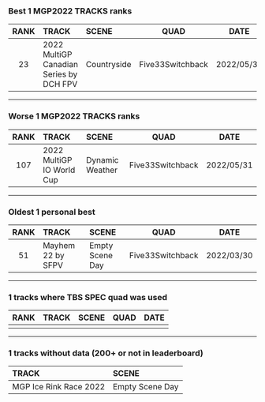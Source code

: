 ### Best 1 MGP2022 TRACKS ranks
|RANK|TRACK|SCENE|QUAD|DATE|
|:---:|:---|:---|:---:|:---:|
|23|2022 MultiGP Canadian Series by DCH FPV|Countryside|Five33Switchback|2022/05/31|
---
### Worse 1 MGP2022 TRACKS ranks
|RANK|TRACK|SCENE|QUAD|DATE|
|:---:|:---|:---|:---:|:---:|
|107|2022 MultiGP IO World Cup|Dynamic Weather|Five33Switchback|2022/05/31|
---
### Oldest 1 personal best
|RANK|TRACK|SCENE|QUAD|DATE|
|:---:|:---|:---|:---:|:---:|
|51|Mayhem 22 by SFPV|Empty Scene Day|Five33Switchback|2022/03/30|
---
### 1 tracks where TBS SPEC quad was used
|RANK|TRACK|SCENE|QUAD|DATE|
|:---:|:---|:---|:---:|:---:|
||||||
---
### 1 tracks without data (200+ or not in leaderboard)
|TRACK|SCENE|
|:---|:---|
|MGP Ice Rink Race 2022|Empty Scene Day|
